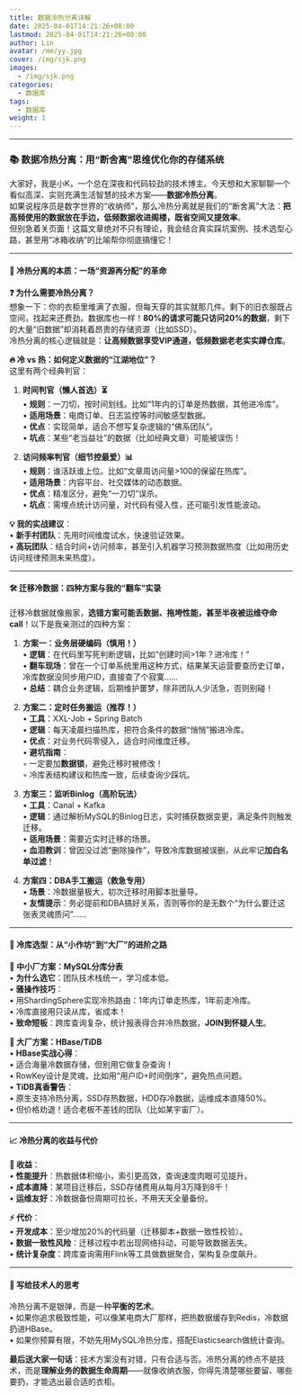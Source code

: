 ```yaml
---
title: 数据冷热分离详解
date: 2025-04-01T14:21:26+08:00
lastmod: 2025-04-01T14:21:26+08:00
author: Lin
avatar: /me/yy.jpg
cover: /img/sjk.png
images:
  - /img/sjk.png
categories:
  - 数据库
tags:
  - 数据库
weight: 1
---
```


---

### 📚 **数据冷热分离：用“断舍离”思维优化你的存储系统**  

大家好，我是小K，一个总在深夜和代码较劲的技术博主。今天想和大家聊聊一个看似高深、实则充满生活智慧的技术方案——**数据冷热分离**。  
如果说程序员是数字世界的“收纳师”，那么冷热分离就是我们的“断舍离”大法：**把高频使用的数据放在手边，低频数据收进阁楼，既省空间又提效率**。  
但别急着关页面！这篇文章绝对不只有理论，我会结合真实踩坑案例、技术选型心路，甚至用“冰箱收纳”的比喻帮你彻底搞懂它！  

---

#### 🌟 **冷热分离的本质：一场“资源再分配”的革命**  

**❓ 为什么需要冷热分离？**  
想象一下：你的衣柜里堆满了衣服，但每天穿的其实就那几件。剩下的旧衣服既占空间，找起来还费劲。数据库也一样！**80%的请求可能只访问20%的数据**，剩下的大量“旧数据”却消耗着昂贵的存储资源（比如SSD）。  
冷热分离的核心逻辑就是：**让高频数据享受VIP通道，低频数据老老实实蹲仓库**。  

**🔥 冷 vs 热：如何定义数据的“江湖地位”？**  
这里有两个经典判官：  

1. **时间判官（懒人首选）⏳**  
   • **规则**：一刀切，按时间划线。比如“1年内的订单是热数据，其他进冷库”。  
   • **适用场景**：电商订单、日志监控等时间敏感型数据。  
   • **优点**：实现简单，适合不想写复杂逻辑的“佛系团队”。  
   • **坑点**：某些“老当益壮”的数据（比如经典文章）可能被误伤！  

2. **访问频率判官（细节控最爱）📊**  
   • **规则**：谁活跃谁上位。比如“文章周访问量>100的保留在热库”。  
   • **适用场景**：内容平台、社交媒体的动态数据。  
   • **优点**：精准区分，避免“一刀切”误杀。  
   • **坑点**：需埋点统计访问量，对代码有侵入性，还可能引发性能波动。  

**💡 我的实战建议**：  
• **新手村团队**：先用时间维度试水，快速验证效果。  
• **高玩团队**：结合时间+访问频率，甚至引入机器学习预测数据热度（比如用历史访问规律预测未来热度）。  

---

#### 🛠 **迁移冷数据：四种方案与我的“翻车”实录**  

迁移冷数据就像搬家，**选错方案可能丢数据、拖垮性能，甚至半夜被运维夺命call**！以下是我亲测过的四种方案：  

1. **方案一：业务层硬编码（慎用！）**  
   • **逻辑**：在代码里写死判断逻辑，比如“创建时间>1年？进冷库！”  
   • **翻车现场**：曾在一个订单系统里用这种方式，结果某天运营要查历史订单，冷库数据没同步用户ID，直接查了个寂寞……  
   • **总结**：耦合业务逻辑，后期维护噩梦，除非团队人少活急，否则别碰！  

2. **方案二：定时任务搬运（推荐！）**  
   • **工具**：XXL-Job + Spring Batch  
   • **逻辑**：每天凌晨扫描热库，把符合条件的数据“悄悄”搬进冷库。  
   • **优点**：对业务代码零侵入，适合时间维度迁移。  
   • **避坑指南**：  
     ◦ 一定要加**数据锁**，避免迁移时被修改！  
     ◦ 冷库表结构建议和热库一致，后续查询少踩坑。  

3. **方案三：监听Binlog（高阶玩法）**  
   • **工具**：Canal + Kafka  
   • **逻辑**：通过解析MySQL的Binlog日志，实时捕获数据变更，满足条件则触发迁移。  
   • **适用场景**：需要近实时迁移的场景。  
   • **血泪教训**：曾因没过滤“删除操作”，导致冷库数据被误删，从此牢记**加白名单过滤**！  

4. **方案四：DBA手工搬运（救急专用）**  
   • **场景**：冷数据量极大，初次迁移时用脚本批量导。  
   • **友情提示**：务必提前和DBA搞好关系，否则等你的是无数个“为什么要迁这张表灵魂质问”……  

---

#### 💽 **冷库选型：从“小作坊”到“大厂”的进阶之路**  

**🔧 中小厂方案：MySQL分库分表**  
• **为什么选它**：团队技术栈统一，学习成本低。  
• **骚操作技巧**：  
  • 用ShardingSphere实现冷热路由：1年内订单走热库，1年前走冷库。  
  • 冷库直接用只读从库，省成本！  
• **致命短板**：跨库查询复杂，统计报表得合并冷热数据，**JOIN到怀疑人生**。  

**🚀 大厂方案：HBase/TiDB**  
• **HBase实战心得**：  
  • 适合海量冷数据存储，但别用它做复杂查询！  
  • RowKey设计是灵魂，比如用“用户ID+时间倒序”，避免热点问题。  
• **TiDB真香警告**：  
  • 原生支持冷热分离，SSD存热数据，HDD存冷数据，运维成本直降50%。  
  • 但价格劝退！适合老板不差钱的团队（比如某宇宙厂）。  

---

#### 📈 **冷热分离的收益与代价**  

**🎯 收益**：  
• **性能提升**：热数据体积缩小，索引更高效，查询速度肉眼可见提升。  
• **成本直降**：某项目迁移后，SSD存储费用从每月3万降到8千！  
• **运维友好**：冷数据备份周期可拉长，不用天天全量备份。  

**⚡️ 代价**：  
• **开发成本**：至少增加20%的代码量（迁移脚本+数据一致性校验）。  
• **数据一致性风险**：迁移过程中若出现网络抖动，可能导致数据丢失。  
• **统计复杂度**：跨库查询需用Flink等工具做数据聚合，架构复杂度飙升。  

---

#### 🌈 **写给技术人的思考**  

冷热分离不是银弹，而是一种**平衡的艺术**。  
• 如果你追求极致性能，可以像某电商大厂那样，把热数据缓存到Redis，冷数据扔进HBase。  
• 如果你预算有限，不妨先用MySQL冷热分库，搭配Elasticsearch做统计查询。  

**最后送大家一句话**：技术方案没有对错，只有合适与否。冷热分离的终点不是技术，而是**理解业务的数据生命周期**——就像收纳衣服，你得先清楚哪些要留、哪些要扔，才能选出最合适的衣柜。  

